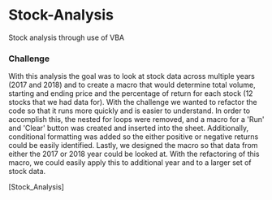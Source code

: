 # Stock-Analysis

Stock analysis through use of VBA

### Challenge

With this analysis the goal was to look at stock data across multiple years (2017 and 2018) and to create a macro that would determine total volume, starting and ending price and the percentage of return for each stock (12 stocks that we had data for). With the challenge we wanted to refactor the code so that it runs more quickly and is easier to understand. In order to accomplish this, the nested for loops were removed, and a macro for a 'Run' and 'Clear' button was created and inserted into the sheet. Additionally, conditional formatting was added so the either positive or negative returns could be easily identified. Lastly, we designed the macro so that data from either the 2017 or 2018 year could be looked at. With the refactoring of this macro, we could easily apply this to additional year and to a larger set of stock data.

[Stock_Analysis]
